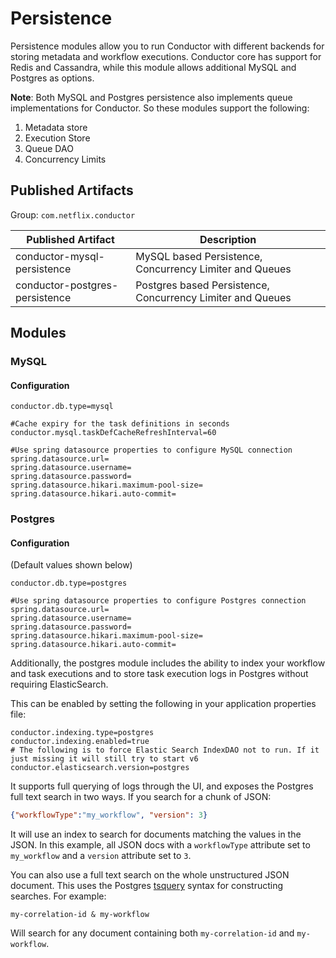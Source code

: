 # Persistence
Persistence modules allow you to run Conductor with different backends for storing metadata and workflow executions.
Conductor core has support for Redis and Cassandra, while this module allows additional MySQL and Postgres as options.

**Note**: Both MySQL and Postgres persistence also implements queue implementations for Conductor.  So these modules 
support the following:

1. Metadata store
2. Execution Store
3. Queue DAO
4. Concurrency Limits

## Published Artifacts

Group: `com.netflix.conductor`

| Published Artifact | Description |
| ----------- | ----------- | 
| conductor-mysql-persistence | MySQL based Persistence, Concurrency Limiter and Queues  |
| conductor-postgres-persistence | Postgres based Persistence, Concurrency Limiter and Queues  |

## Modules
### MySQL

#### Configuration

```properties
conductor.db.type=mysql

#Cache expiry for the task definitions in seconds
conductor.mysql.taskDefCacheRefreshInterval=60

#Use spring datasource properties to configure MySQL connection
spring.datasource.url=
spring.datasource.username=
spring.datasource.password=
spring.datasource.hikari.maximum-pool-size=
spring.datasource.hikari.auto-commit=
```

### Postgres

#### Configuration
(Default values shown below)

```properties
conductor.db.type=postgres

#Use spring datasource properties to configure Postgres connection
spring.datasource.url=
spring.datasource.username=
spring.datasource.password=
spring.datasource.hikari.maximum-pool-size=
spring.datasource.hikari.auto-commit=
```

Additionally, the postgres module includes the ability to index your workflow and task executions and to store task execution logs in Postgres without requiring ElasticSearch.

This can be enabled by setting the following in your application properties file:

```properties
conductor.indexing.type=postgres
conductor.indexing.enabled=true
# The following is to force Elastic Search IndexDAO not to run. If it just missing it will still try to start v6
conductor.elasticsearch.version=postgres
```

It supports full querying of logs through the UI, and exposes the Postgres full text search in two ways. If you search for a chunk of JSON:

```JSON
{"workflowType":"my_workflow", "version": 3}
```

It will use an index to search for documents matching the values in the JSON. In this example, all JSON docs with a `workflowType` attribute set to `my_workflow` and a `version` attribute set to `3`.

You can also use a full text search on the whole unstructured JSON document. This uses the Postgres [tsquery](https://www.postgresql.org/docs/11/datatype-textsearch.html#DATATYPE-TSQUERY) syntax for constructing searches. For example:

```
my-correlation-id & my-workflow
```

Will search for any document containing both `my-correlation-id` and `my-workflow`.